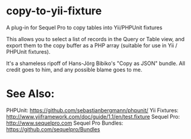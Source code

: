 copy-to-yii-fixture
===================

A plug-in for Sequel Pro to copy tables into Yii/PHPUnit fixtures

This allows you to select a list of records in the Query or Table view,
and export them to the copy buffer as a PHP array (suitable for use in
Yii / PHPUnit fixtures).

It's a shameless ripoff of Hans-Jörg Bibiko's "Copy as JSON" bundle.
All credit goes to him, and any possible blame goes to me.

See Also:
=========
PHPUnit: https://github.com/sebastianbergmann/phpunit/
Yii Fixtures: http://www.yiiframework.com/doc/guide/1.1/en/test.fixture
Sequel Pro: http://www.sequelpro.com
Sequel Pro Bundles: https://github.com/sequelpro/Bundles

